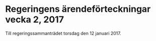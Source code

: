 # Regeringens ärendeförteckningar vecka 2, 2017

Till regeringssammanträdet torsdag den 12 januari 2017\.
